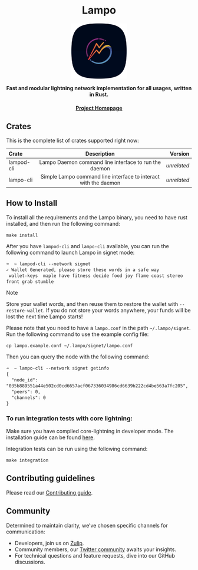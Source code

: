 <div align="center">
  <h1>Lampo</h1>

  <img src="https://github.com/saradurante/lampo.docs/blob/dc0dce971c3052f0e9dd668fdf0c7376b12fee7b/imgs/web/icon-512.png?raw=true"  width="150" height="150" />


  <p>
    <strong>Fast and modular lightning network implementation for all usages, written in Rust.</strong>
  </p>

  <h4>
    <a href="https://lampo.devcrew.cc">Project Homepage</a>
  </h4>
</div>

## Crates

This is the complete list of crates supported right now:

| Crate       | Description                                   | Version     |
|:------------|:---------------------------------------------:|------------:|
| lampod-cli  | Lampo Daemon command line interface to run the daemon | _unrelated_ |
| lampo-cli   | Simple Lampo command line interface to interact with the daemon | _unrelated_ |

## How to Install

To install all the requirements and the Lampo binary, you need to
have rust installed, and then run the following command:

```
make install
```

After you have `lampod-cli` and `lampo-cli` available, you can
run the following command to launch Lampo in signet mode:

```
➜  ~ lampod-cli --network signet
✓ Wallet Generated, please store these words in a safe way
 wallet-keys  maple have fitness decide food joy flame coast stereo front grab stumble
```

>[!NOTE]
Store your wallet words, and then reuse them to restore the wallet with `--restore-wallet`.
If you do not store your words anywhere, your funds will be lost the next time Lampo starts!

Please note that you need to have a `lampo.conf` in the path `~/.lampo/signet`. Run the
following command to use the example config file:

```
cp lampo.example.conf ~/.lampo/signet/lampo.conf
```

Then you can query the node with the following command:

``` 
➜  ~ lampo-cli --network signet getinfo
{
  "node_id": "035b889551a44e502cd0cd6657acf067336034986cd6639b222cd4be563a7fc205",
  "peers": 0,
  "channels": 0
}
```

### To run integration tests with core lightning:

Make sure you have compiled core-lightning in developer mode. The installation guide can be found [here](https://docs.corelightning.org/docs/installation).

Integration tests can be run using the following command:

```
make integration
```

## Contributing guidelines

Please read our [Contributing guide](/CONTRIBUTING.md).

## Community

Determined to maintain clarity, we’ve chosen specific channels for communication:
- Developers, join us on [Zulip](https://lampo-dev.zulipchat.com/).
- Community members, our [Twitter community](https://twitter.com/i/communities/1736414802849706087) awaits your insights.
- For technical questions and feature requests, dive into our GitHub discussions.
